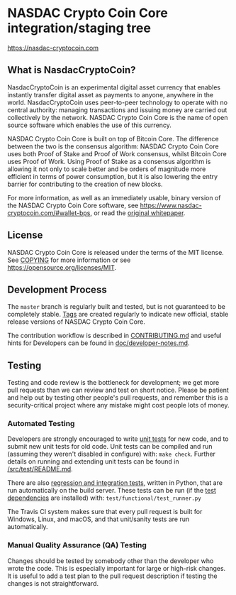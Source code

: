 NASDAC Crypto Coin Core integration/staging tree
=====================================

https://nasdac-cryptocoin.com

What is NasdacCryptoCoin?
----------------

NasdacCryptoCoin is an experimental digital asset currency that enables instantly transfer digital asset as 
payments to anyone, anywhere in the world. NasdacCryptoCoin uses peer-to-peer technology to operate
with no central authority: managing transactions and issuing money are carried
out collectively by the network. NASDAC Crypto Coin Core is the name of open source
software which enables the use of this currency.

NASDAC Crypto Coin Core is built on top of Bitcoin Core. The difference between the two
is the consensus algorithm: NASDAC Crypto Coin Core uses both Proof of Stake and Proof of Work consensus, 
whilst Bitcoin Core uses Proof of Work. Using Proof of Stake as a consensus algorithm is
allowing it not only to scale better and be orders of magnitude more efficient in
terms of power consumption, but it is also lowering the entry barrier for contributing
to the creation of new blocks.

For more information, as well as an immediately usable, binary version of
the NASDAC Crypto Coin Core software, see https://www.nasdac-cryptocoin.com/#wallet-bps, or read the
[original whitepaper](https://www.nasdac-cryptocoin.com/WhitePaperNDC.pdf).

License
-------

NASDAC Crypto Coin Core is released under the terms of the MIT license. See [COPYING](COPYING) for more
information or see https://opensource.org/licenses/MIT.

Development Process
-------------------

The `master` branch is regularly built and tested, but is not guaranteed to be
completely stable. [Tags](https://github.com/NDCLAB/nasdaccryptocoin/tags) are created
regularly to indicate new official, stable release versions of NASDAC Crypto Coin Core.

The contribution workflow is described in [CONTRIBUTING.md](CONTRIBUTING.md)
and useful hints for Developers can be found in [doc/developer-notes.md](doc/developer-notes.md).

Testing
-------

Testing and code review is the bottleneck for development; we get more pull
requests than we can review and test on short notice. Please be patient and help out by testing
other people's pull requests, and remember this is a security-critical project where any mistake might cost people
lots of money.

### Automated Testing

Developers are strongly encouraged to write [unit tests](src/test/README.md) for new code, and to
submit new unit tests for old code. Unit tests can be compiled and run
(assuming they weren't disabled in configure) with: `make check`. Further details on running
and extending unit tests can be found in [/src/test/README.md](/src/test/README.md).

There are also [regression and integration tests](/test), written
in Python, that are run automatically on the build server.
These tests can be run (if the [test dependencies](/test) are installed) with: `test/functional/test_runner.py`

The Travis CI system makes sure that every pull request is built for Windows, Linux, and macOS, and that unit/sanity tests are run automatically.

### Manual Quality Assurance (QA) Testing

Changes should be tested by somebody other than the developer who wrote the
code. This is especially important for large or high-risk changes. It is useful
to add a test plan to the pull request description if testing the changes is
not straightforward.
